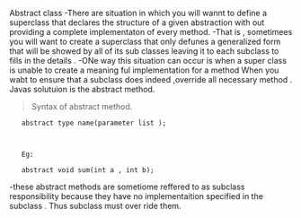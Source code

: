 Abstract class 
-There are situation in which you will wannt to define a superclass that declares the structure of a given abstraction with out providing a complete implementaton of every method.
-That is , sometimees you will want to create a superclass that only defunes a generalized form that will be showed by all of its sub classes leaving it to each subclass to fills in the details .
-ONe way this situation can occur is when a super class is unable to create a meaning ful implementation for a method 
When you wabt to ensure that a subclass does indeed ,override all necessary method . Javas solutuion is the abstract method.

>Syntax of abstract method.


       abstract type name(parameter list );
        


       Eg:

       abstract void sum(int a , int b);



-these abstract methods are sometiome reffered to as subclass responsibility because they have no implementaition specified in the subclass . Thus subclass must over ride them.